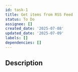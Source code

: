 ```yaml
---
id: task-1
title: Get items from RSS Feed
status: To Do
assignee: []
created_date: '2025-07-08'
updated_date: '2025-07-09'
labels: []
dependencies: []
---
```


## Description
